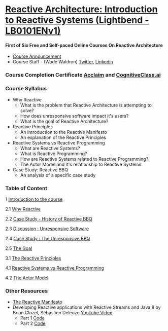 # [Reactive Architecture: Introduction to Reactive Systems (Lightbend -  LB0101ENv1)](https://cognitiveclass.ai/courses/reactive-architecture-introduction/)

#### First of Six Free and Self-paced Online Courses On Reactive Architecture

- [Course Announcement](https://www.lightbend.com/blog/learn-reactive-architecture-for-free-at-your-own-pace)
- Course Staff - (Wade Waldron) [Twitter](https://twitter.com/wdwaldron), [Linkedin](https://www.linkedin.com/in/wade-waldron)

### Course Completion Certificate [Acclaim](https://www.youracclaim.com/badges/142c45b1-ab3b-42a3-b13d-05c37c44b9a1) and [CognitiveClass.ai](https://courses.cognitiveclass.ai/certificates/740f9ce9677f44f59f941e47d1638738)

### Course Syllabus

- Why Reactive
	- What is the problem that Reactive Architecture is attempting to solve?
	- How does unresponsive software impact it's users?
	- What is the goal of Reactive Architecture?
- Reactive Principles
	- An introduction to the Reactive Manifesto
	- An explanation of the Reactive Principles
- Reactive Systems vs Reactive Programming
	- What are Reactive Systems?
	- What is Reactive Programming?
	- How are Reactive Systems related to Reactive Programming?
	- The Actor Model and it's relationship to Reactive Systems.
- Case Study: Reactive BBQ
	- An analysis of a specific case study

### Table of Content

1 [Introduction to the course](https://github.com/AnanthaRajuC/Reactive-Architecture-Introduction-to-Reactive-Systems/blob/master/1%20Introduction%20to%20the%20course/Introduction.md)

2.1 [Why Reactive](https://github.com/AnanthaRajuC/Reactive-Architecture-Introduction-to-Reactive-Systems/blob/master/2%20Why%20Reactive/1%20Why%20Reactive.md)

2.2 [Case Study - History of Reactive BBQ](https://github.com/AnanthaRajuC/Reactive-Architecture-Introduction-to-Reactive-Systems/blob/master/2%20Why%20Reactive/2%20Case%20Study%20-%20History%20of%20Reactive%20BBQ.md)

2.3 [Discussion : Unresponsive Software](https://github.com/AnanthaRajuC/Reactive-Architecture-Introduction-to-Reactive-Systems/blob/master/2%20Why%20Reactive/3%20Discussion%20-%20Unresponsive%20Software.md)

2.4 [Case Study : The Unresponsive BBQ](https://github.com/AnanthaRajuC/Reactive-Architecture-Introduction-to-Reactive-Systems/blob/master/2%20Why%20Reactive/4%20Case%20Study%20-%20The%20Unresponsive%20BBQ.md)

2.5 [The Goal](https://github.com/AnanthaRajuC/Reactive-Architecture-Introduction-to-Reactive-Systems/blob/master/2%20Why%20Reactive/5%20The%20Goal.md)

3.1 [The Reactive Principles](https://github.com/AnanthaRajuC/Reactive-Architecture-Introduction-to-Reactive-Systems/blob/master/3%20The%20Reactive%20Principles/3.1%20The%20Reactive%20Principles.md)

4.1 [Reactive Systems vs Reactive Programming](https://github.com/AnanthaRajuC/Reactive-Architecture-Introduction-to-Reactive-Systems/blob/master/4%20Reactive%20Systems%20vs%20Reactive%20Programming/4.1%20Reactive%20Programming.md)

4.2 [The Actor Model](https://github.com/AnanthaRajuC/Reactive-Architecture-Introduction-to-Reactive-Systems/blob/master/4%20Reactive%20Systems%20vs%20Reactive%20Programming/4.2%20The%20Actor%20Model.md)

### Other Resources

- [The Reactive Manifesto](https://www.reactivemanifesto.org/)
- Developing Reactive applications with Reactive Streams and Java 8 by Brian Clozel, Sébastien Deleuze [YouTube Video](https://www.youtube.com/watch?v=Cj4foJzPF80)
	- Part 1 [Code](https://github.com/reactor/lite-rx-api-hands-on/)
	- Part 2 [Code](https://github.com/bclozel/spring-reactive-university)
